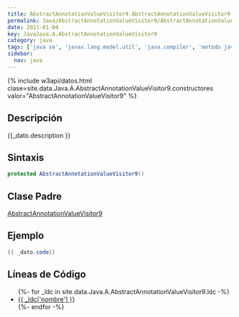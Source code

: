 ```yaml
---
title: AbstractAnnotationValueVisitor9.AbstractAnnotationValueVisitor9()
permalink: Java/AbstractAnnotationValueVisitor9/AbstractAnnotationValueVisitor9
date: 2021-01-04
key: JavaJava.A.AbstractAnnotationValueVisitor9
category: java
tags: ['java se', 'javax.lang.model.util', 'java.compiler', 'metodo java', 'Java 9']
sidebar: 
  nav: java
---
```


{% include w3api/datos.html clase=site.data.Java.A.AbstractAnnotationValueVisitor9.constructores valor="AbstractAnnotationValueVisitor9" %}

## Descripción
{{_dato.description }}

## Sintaxis
~~~java
protected AbstractAnnotationValueVisitor9()
~~~

## Clase Padre
[AbstractAnnotationValueVisitor9](/Java/AbstractAnnotationValueVisitor9/)

## Ejemplo
~~~java
{{ _dato.code}}
~~~

## Líneas de Código
<ul>
{%- for _ldc in site.data.Java.A.AbstractAnnotationValueVisitor9.ldc -%}
   <li>
       <a href="{{_ldc['url'] }}">{{ _ldc['nombre'] }}</a>
   </li>
{%- endfor -%}
</ul>
